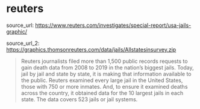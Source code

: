 # reuters

source_url: https://www.reuters.com/investigates/special-report/usa-jails-graphic/

source_url_2: https://graphics.thomsonreuters.com/data/jails/Allstatesinsurvey.zip

> Reuters journalists filed more than 1,500 public records requests to gain death data from 2008 to 2019 in the nation’s biggest jails. Today, jail by jail and state by state, it is making that information available to the public. Reuters examined every large jail in the United States, those with 750 or more inmates. And, to ensure it examined deaths across the country, it obtained data for the 10 largest jails in each state. The data covers 523 jails or jail systems.

